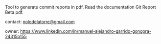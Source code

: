 Tool to generate commit reports in pdf. Read the documentation Git Report Beta.pdf.


contact: nolodelatorre@gmail.com

owner: https://www.linkedin.com/in/manuel-alejandro-garrido-gongora-24315b155
